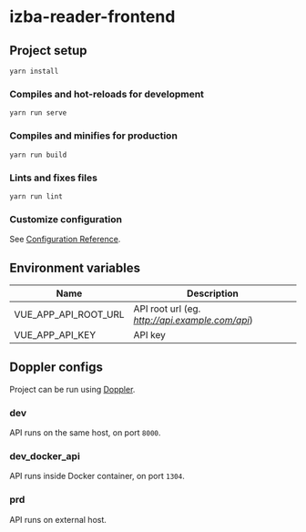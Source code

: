 # izba-reader-frontend

## Project setup

```
yarn install
```

### Compiles and hot-reloads for development

```
yarn run serve
```

### Compiles and minifies for production

```
yarn run build
```

### Lints and fixes files

```
yarn run lint
```

### Customize configuration

See [Configuration Reference](https://cli.vuejs.org/config/).

## Environment variables

| Name                 | Description                                     |
| -------------------- | ----------------------------------------------- |
| VUE_APP_API_ROOT_URL | API root url (eg. *http://api.example.com/api*) |
| VUE_APP_API_KEY      | API key                                         |

## Doppler configs

Project can be run using [Doppler](https://www.doppler.com).

### dev

API runs on the same host, on port `8000`.

### dev_docker_api

API runs inside Docker container, on port `1304`.

### prd

API runs on external host.
